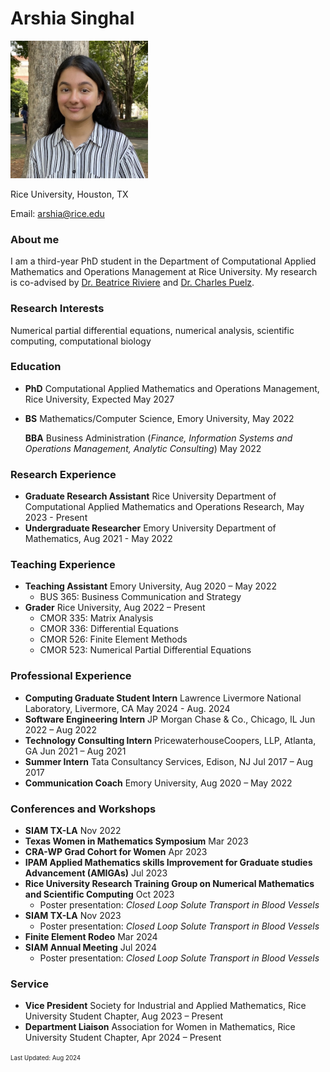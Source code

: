 # Arshia Singhal
<img src="\headshot.jpg" width="220">

Rice University, Houston, TX 

Email: arshia@rice.edu

### About me
I am a third-year PhD student in the Department of Computational Applied Mathematics and Operations Management at Rice University. My research is co-advised by [Dr. Beatrice Riviere](https://profiles.rice.edu/faculty/beatrice-riviere) and [Dr. Charles Puelz](https://www.bcm.edu/people-search/charles-puelz-28795).

### Research Interests
Numerical partial differential equations, numerical analysis, scientific computing, computational biology

### Education
- **PhD** Computational Applied Mathematics and Operations Management, Rice University, Expected May 2027

- **BS** Mathematics/Computer Science, Emory University, May 2022

  **BBA** Business Administration (_Finance, Information Systems and Operations Management, Analytic Consulting_) May 2022

### Research Experience
- **Graduate Research Assistant** Rice University Department of Computational Applied Mathematics and Operations Research, May 2023 - Present
- **Undergraduate Researcher** Emory University Department of Mathematics, Aug 2021 - May 2022

### Teaching Experience
- **Teaching Assistant** Emory University,	Aug 2020 – May 2022
  - BUS 365: Business Communication and Strategy
- **Grader** Rice University,	Aug 2022 – Present
  - CMOR 335: Matrix Analysis
  - CMOR 336: Differential Equations
  - CMOR 526: Finite Element Methods
  - CMOR 523: Numerical Partial Differential Equations

### Professional Experience
- **Computing Graduate Student Intern** Lawrence Livermore National Laboratory, Livermore, CA May 2024 - Aug. 2024
- **Software Engineering Intern** JP Morgan Chase & Co., Chicago, IL	Jun 2022 – Aug 2022
- **Technology Consulting Intern** PricewaterhouseCoopers, LLP, Atlanta, GA		Jun 2021 – Aug 2021
- **Summer Intern** Tata Consultancy Services, Edison, NJ	Jul 2017 – Aug 2017
- **Communication Coach** Emory University, Aug 2020 – May 2022

### Conferences and Workshops
- **SIAM TX-LA**	Nov 2022
- **Texas Women in Mathematics Symposium**	Mar 2023
- **CRA-WP Grad Cohort for Women**	Apr 2023
- **IPAM Applied Mathematics skills Improvement for Graduate studies Advancement (AMIGAs)**	Jul 2023
- **Rice University Research Training Group on Numerical Mathematics and Scientific Computing** Oct 2023
  - Poster presentation: _Closed Loop Solute Transport in Blood Vessels_
- **SIAM TX-LA**	Nov 2023
  - Poster presentation: _Closed Loop Solute Transport in Blood Vessels_
- **Finite Element Rodeo** Mar 2024
- **SIAM Annual Meeting** Jul 2024
  - Poster presentation: _Closed Loop Solute Transport in Blood Vessels_

### Service
- **Vice President** Society for Industrial and Applied Mathematics, Rice University Student Chapter,	Aug 2023 – Present
- **Department Liaison** Association for Women in Mathematics, Rice University Student Chapter,	Apr 2024 – Present

<sup><sub>Last Updated: Aug 2024</sub></sup>

